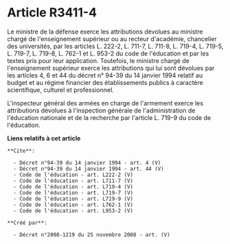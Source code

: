 # Article R3411-4

Le ministre de la défense exerce les attributions dévolues au ministre chargé de l'enseignement supérieur ou au recteur
d'académie, chancelier des universités, par les articles L. 222-2, L. 711-7, L. 711-8, L. 719-4, L. 719-5, L. 719-7, L.
719-8, L. 762-1 et L. 953-2 du code de l'éducation et par les textes pris pour leur application. Toutefois, le ministre
chargé de l'enseignement supérieur exerce les attributions qui lui sont dévolues par les articles 4, 6 et 44 du décret n°
94-39 du 14 janvier 1994 relatif au budget et au régime financier des établissements publics à caractère scientifique,
culturel et professionnel.

L'inspecteur général des armées en charge de l'armement exerce les attributions dévolues à l'inspection générale de
l'administration de l'éducation nationale et de la recherche par l'article L. 719-9 du code de l'éducation.

**Liens relatifs à cet article**

	**Cite**:

	  - Décret n°94-39 du 14 janvier 1994 - art. 4 (V)
	  - Décret n°94-39 du 14 janvier 1994 - art. 44 (V)
	  - Code de l'éducation - art. L222-2 (V)
	  - Code de l'éducation - art. L711-7 (V)
	  - Code de l'éducation - art. L719-4 (V)
	  - Code de l'éducation - art. L719-7 (V)
	  - Code de l'éducation - art. L719-9 (V)
	  - Code de l'éducation - art. L762-1 (V)
	  - Code de l'éducation - art. L953-2 (V)

	**Créé par**:

	  - Décret n°2008-1219 du 25 novembre 2008 - art. (V)
